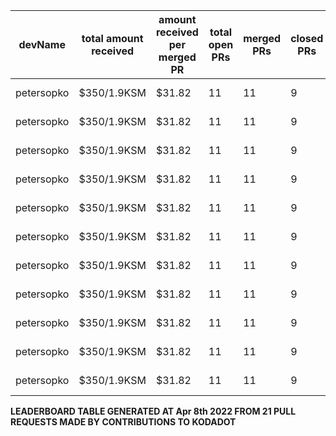 | devName | total amount received |  amount received per merged PR | total open PRs | merged PRs | closed PRs | linesAdded to linesRemoved | commits merged | total commentCount | comments per PR | resolvedIssues to numOfOpenPr | last transaction  |
|-|-|-|-|-|-|-|-|-|-|-|-|  
| petersopko | $350/1.9KSM | $31.82 | 11 | 11 | 9 | 10/11 | 10 | NaN | NaN | undefined/11 |[Link to last transaction](https://kusama.subscan.io/extrinsic/0x8220eacad05f9d04b1f1b3d3daf1e752d021ec93dc5e1a85f580eca64401a8db) |
| petersopko | $350/1.9KSM | $31.82 | 11 | 11 | 9 | 10/11 | 10 | NaN | NaN | undefined/11 |[Link to last transaction](https://kusama.subscan.io/extrinsic/0x8220eacad05f9d04b1f1b3d3daf1e752d021ec93dc5e1a85f580eca64401a8db) |
| petersopko | $350/1.9KSM | $31.82 | 11 | 11 | 9 | 10/11 | 10 | NaN | NaN | undefined/11 |[Link to last transaction](https://kusama.subscan.io/extrinsic/0x8220eacad05f9d04b1f1b3d3daf1e752d021ec93dc5e1a85f580eca64401a8db) |
| petersopko | $350/1.9KSM | $31.82 | 11 | 11 | 9 | 10/11 | 10 | NaN | NaN | undefined/11 |[Link to last transaction](https://kusama.subscan.io/extrinsic/0x8220eacad05f9d04b1f1b3d3daf1e752d021ec93dc5e1a85f580eca64401a8db) |
| petersopko | $350/1.9KSM | $31.82 | 11 | 11 | 9 | 10/11 | 10 | NaN | NaN | undefined/11 |[Link to last transaction](https://kusama.subscan.io/extrinsic/0x8220eacad05f9d04b1f1b3d3daf1e752d021ec93dc5e1a85f580eca64401a8db) |
| petersopko | $350/1.9KSM | $31.82 | 11 | 11 | 9 | 10/11 | 10 | NaN | NaN | undefined/11 |[Link to last transaction](https://kusama.subscan.io/extrinsic/0x8220eacad05f9d04b1f1b3d3daf1e752d021ec93dc5e1a85f580eca64401a8db) |
| petersopko | $350/1.9KSM | $31.82 | 11 | 11 | 9 | 10/11 | 10 | NaN | NaN | undefined/11 |[Link to last transaction](https://kusama.subscan.io/extrinsic/0x8220eacad05f9d04b1f1b3d3daf1e752d021ec93dc5e1a85f580eca64401a8db) |
| petersopko | $350/1.9KSM | $31.82 | 11 | 11 | 9 | 10/11 | 10 | NaN | NaN | undefined/11 |[Link to last transaction](https://kusama.subscan.io/extrinsic/0x8220eacad05f9d04b1f1b3d3daf1e752d021ec93dc5e1a85f580eca64401a8db) |
| petersopko | $350/1.9KSM | $31.82 | 11 | 11 | 9 | 10/11 | 10 | NaN | NaN | undefined/11 |[Link to last transaction](https://kusama.subscan.io/extrinsic/0x8220eacad05f9d04b1f1b3d3daf1e752d021ec93dc5e1a85f580eca64401a8db) |
| petersopko | $350/1.9KSM | $31.82 | 11 | 11 | 9 | 10/11 | 10 | NaN | NaN | undefined/11 |[Link to last transaction](https://kusama.subscan.io/extrinsic/0x8220eacad05f9d04b1f1b3d3daf1e752d021ec93dc5e1a85f580eca64401a8db) |
| petersopko | $350/1.9KSM | $31.82 | 11 | 11 | 9 | 10/11 | 10 | NaN | NaN | undefined/11 |[Link to last transaction](https://kusama.subscan.io/extrinsic/0x8220eacad05f9d04b1f1b3d3daf1e752d021ec93dc5e1a85f580eca64401a8db) |

 
 **LEADERBOARD TABLE GENERATED AT Apr 8th 2022 FROM 21 PULL REQUESTS MADE BY CONTRIBUTIONS TO KODADOT**